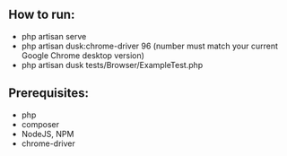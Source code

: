 ## How to run:

- php artisan serve
- php artisan dusk:chrome-driver 96 (number must match your current Google Chrome desktop version)
- php artisan dusk tests/Browser/ExampleTest.php


## Prerequisites:

- php
- composer
- NodeJS, NPM
- chrome-driver